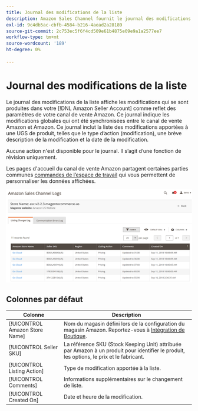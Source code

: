 ```yaml
---
title: Journal des modifications de la liste
description: Amazon Sales Channel fournit le journal des modifications de la liste pour vous aider à surveiller les modifications affectées dans votre compte de vendeur Amazon.
exl-id: 9c4db5ac-cbfb-4584-b216-4aead2a28189
source-git-commit: 2c753ec5f6f4cd509e61b4875e09e9a1a2577ee7
workflow-type: tm+mt
source-wordcount: '189'
ht-degree: 0%

---
```


# Journal des modifications de la liste

Le journal des modifications de la liste affiche les modifications qui se sont produites dans votre [!DNL Amazon Seller Account] comme reflet des paramètres de votre canal de vente Amazon. Ce journal indique les modifications globales qui ont été synchronisées entre le canal de vente Amazon et Amazon. Ce journal inclut la liste des modifications apportées à une UGS de produit, telles que le type d’action (modification), une brève description de la modification et la date de la modification.

Aucune action n&#39;est disponible pour le journal. Il s’agit d’une fonction de révision uniquement.

Les pages d&#39;accueil du canal de vente Amazon partagent certaines parties communes [commandes de l’espace de travail](./workspace-controls.md) qui vous permettent de personnaliser les données affichées.

![Journal des modifications de la liste](assets/amazon-listing-changes-log.png)

## Colonnes par défaut

| Colonne | Description |
|--- |--- |
| [!UICONTROL Amazon Store Name] | Nom du magasin défini lors de la configuration du magasin Amazon. Reportez-vous à [Intégration de Boutique](./store-integration.md). |
| [!UICONTROL Seller SKU] | La référence SKU (Stock Keeping Unit) attribuée par Amazon à un produit pour identifier le produit, les options, le prix et le fabricant. |
| [!UICONTROL Listing Action] | Type de modification apportée à la liste. |
| [!UICONTROL Comments] | Informations supplémentaires sur le changement de liste. |
| [!UICONTROL Created On] | Date et heure de la modification. |

